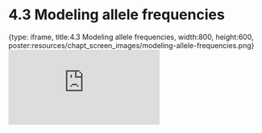 # 4.3 Modeling allele frequencies
 
{type: iframe, title:4.3 Modeling allele frequencies, width:800, height:600, poster:resources/chapt_screen_images/modeling-allele-frequencies.png}
![](https://stephaniemyan.github.io/hgv_modules/no_toc/modeling-allele-frequencies.html)
 

 
